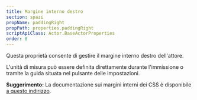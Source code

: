 ```yaml
---
title: Margine interno destro
section: spazi
propName: paddingRight
propPath: properties.paddingRight
scriptApiClass: Actor.BaseActorProperties
order: 8
---
```

Questa proprietà consente di gestire il margine interno destro dell'attore.

L'unità di misura può essere definita direttamente durante l'immissione o tramite la guida situata nel pulsante delle impostazioni.

**Suggerimento:**
La documentazione sui margini interni dei CSS è disponibile [a questo indirizzo](https://developer.mozilla.org/fr/docs/Web/CSS/padding-right).
